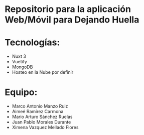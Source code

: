 # Repositorio para la aplicación Web/Móvil para Dejando Huella

# Tecnologías:

* Nuxt 3
* Vuetify
* MongoDB
* Hosteo en la Nube por definir

# Equipo:

* Marco Antonio Manzo Ruiz
* Aimeé Ramírez Carmona
* Mario Arturo Sánchez Ruelas
* Juan Pablo Morales Durante
* Ximena Vazquez Mellado Flores
